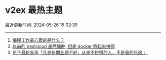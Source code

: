 # v2ex 最热主题

最近更新时间: 2024-05-26 15:02:39

--- 
1. [编程工作最心累的是什么？](https://www.v2ex.com/t/1043965) 
2. [以前的 nextcloud 虽然臃肿, 但是 docker 跑起来快啊](https://www.v2ex.com/t/1043985) 
3. [东子最新发声「凡是长期业绩不好，从来不拼搏的人，不是我的兄弟 」](https://www.v2ex.com/t/1044012) 
